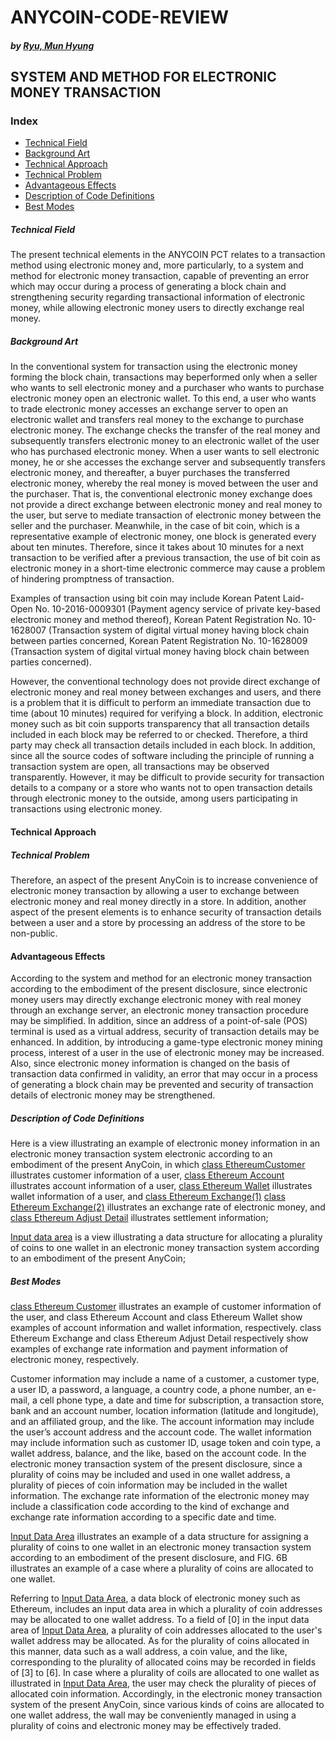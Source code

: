 # ANYCOIN-CODE-REVIEW

##### by [Ryu, Mun Hyung](pfofile-ryumunhyung.md)

## SYSTEM AND METHOD FOR ELECTRONIC MONEY TRANSACTION

### Index
- [Technical Field](#technical-field)
- [Background Art](#background-art)
- [Technical Approach](#technical-approach)
- [Technical Problem](#technical-problem)
- [Advantageous Effects](#advantageous-effects)
- [Description of Code Definitions](#description-of-drawings)
- [Best Modes](#best-modes)

##### Technical Field
The present technical elements in the ANYCOIN PCT relates to a transaction method using electronic money and, more particularly, to a system and method for electronic money transaction, capable of preventing an error which may occur during a process of generating a block chain and strengthening security regarding transactional information of electronic money, while allowing electronic money users to directly exchange real money.

##### Background Art
In the conventional system for transaction using the electronic money forming the block chain, transactions may beperformed only when a seller who wants to sell electronic money and a purchaser who wants to purchase electronic money open an electronic wallet.  To this end, a user who wants to trade electronic money accesses an exchange server to open an electronic wallet and transfers real money to the exchange to purchase electronic money.  The exchange checks the transfer of the real money and subsequently transfers electronic money to an electronic wallet of the user who has purchased electronic money.  When a user wants to sell electronic money, he or she accesses the exchange server and subsequently transfers electronic money, and thereafter, a buyer purchases the transferred electronic money, whereby the real money is moved between the user and the purchaser. That is, the conventional electronic money exchange does not provide a direct exchange between electronic money and real money to the user, but serve to mediate transaction of electronic money between the seller and the purchaser.  Meanwhile, in the case of bit coin, which is a representative example of electronic money, one block is generated every about ten minutes.  Therefore, since it takes about 10 minutes for a next transaction to be verified after a previous transaction, the use of bit coin as electronic money in a short-time electronic commerce may cause a problem of hindering promptness of transaction.

Examples of transaction using bit coin may include Korean Patent Laid-Open No. 10-2016-0009301 (Payment agency service of private key-based electronic money and method thereof), Korean Patent Registration No. 10-1628007 (Transaction system of digital virtual money having block chain between parties concerned, Korean Patent Registration No. 10-1628009 (Transaction system of digital virtual money having block chain between parties concerned).

However, the conventional technology does not provide direct exchange of electronic money and real money between exchanges and users, and there is a problem that it is difficult to perform an immediate transaction due to time (about 10 minutes) required for verifying a block.  In addition, electronic money such as bit coin supports transparency that all transaction details included in each block may be referred to or checked.  Therefore, a third party may check all transaction details included in each block.  In addition, since all the source codes of software including the principle of running a transaction system are open, all transactions may be observed transparently.  However, it may be difficult to provide security for transaction details to a company or a store who wants not to open transaction details through electronic money to the outside, among users participating in transactions using electronic money.

#### Technical Approach

##### Technical Problem
Therefore, an aspect of the present AnyCoin is to increase convenience of electronic money transaction by allowing a user to exchange between electronic money and real money directly in a store. In addition, another aspect of the present elements is to enhance security of transaction details between a user and a store by processing an address of the store to be non-public.

#### Advantageous Effects
According to the system and method for an electronic money transaction according to the embodiment of the present disclosure, since electronic money users may directly exchange electronic money with real money through an exchange server, an electronic money transaction procedure may be simplified.  In addition, since an address of a point-of-sale (POS) terminal is used as a virtual address, security of transaction details may be enhanced. In addition, by introducing a game-type electronic money mining process, interest of a user in the use of electronic money may be increased.  Also, since electronic money information is changed on the basis of transaction data confirmed in validity, an error that may occur in a process of generating a block chain may be prevented and security of transaction details of electronic money may be strengthened.

##### Description of Code Definitions
Here is a view illustrating an example of electronic money information in an electronic money transaction system electronic according to an embodiment of the present AnyCoin, in which [class EthereumCustomer](class-EthereumCustomer-5a.md) illustrates customer information of a user, [class Ethereum Account](class-EthereumAccount-5b.md) illustrates account information of a user, [class Ethereum Wallet](class-EthereumWallet-5c.md) illustrates wallet information of a user, and [class Ethereum Exchange(1)](class-EthereumExchange-5d.md) [class Ethereum Exchange(2)](class-EthereumExchangeLog-5d.md) illustrates an exchange rate of electronic money, and [class Ethereum Adjust Detail](class-EthereumAdjustDetail-5e.md) illustrates settlement information;

[Input data area](Input-data-area-6a.png) is a view illustrating a data structure for allocating a plurality of coins to one wallet in an electronic money transaction system according to an embodiment of the present AnyCoin;


##### Best Modes
[class Ethereum Customer](class-EthereumCustomer-5a.md) illustrates an example of customer information of the user, and class Ethereum Account and class Ethereum Wallet show examples of account information and wallet information, respectively.  class Ethereum Exchange and class Ethereum Adjust Detail respectively show examples of exchange rate information and payment information of electronic money, respectively.

Customer information may include a name of a customer, a customer type, a user ID, a password, a language, a country code, a phone number, an e-mail, a cell phone type, a date and time for subscription, a transaction store, bank and an account number, location information (latitude and longitude), and an affiliated group, and the like.  The account information may include the user’s account address and the account code.  The wallet information may include information such as customer ID, usage token and coin type, a wallet address, balance, and the like, based on the account code.  In the electronic money transaction system of the present disclosure, since a plurality of coins may be included and used in one wallet address, a plurality of pieces of coin information may be included in the wallet information.  The exchange rate information of the electronic money may include a classification code according to the kind of exchange and exchange rate information according to a specific date and time.


[Input Data Area](Input-data-area-6a.png) illustrates an example of a data structure for assigning a plurality of coins to one wallet in an electronic money transaction system according to an embodiment of the present disclosure, and FIG. 6B illustrates an example of a case where a plurality of coins are allocated to one wallet.

Referring to [Input Data Area](Input-data-area-6a.png), a data block of electronic money such as Ethereum, includes an input data area in which a plurality of coin addresses may be allocated to one wallet address.  To a field of
[0] in the input data area of [Input Data Area](Input-data-area-6a.png), a plurality of coin addresses allocated to the user's wallet address may be allocated.  As for the plurality of coins allocated in this manner, data such as a wall address, a coin value, and the like, corresponding to the plurality of allocated coins may be recorded in fields of [3] to [6].  In case where a plurality of coils are allocated to one wallet as illustrated in [Input Data Area](Input-data-area-6a.png), the user may check the plurality of pieces of allocated coin information.  Accordingly, in the electronic money transaction system of the present AnyCoin, since various kinds of coins are allocated to one wallet address, the wall may be conveniently managed in using a plurality of coins and electronic money may be effectively traded.

